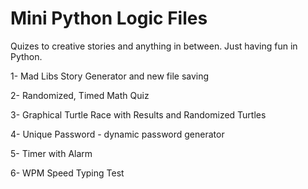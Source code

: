 # Mini Python Logic Files
Quizes to creative stories and anything in between.
Just having fun in Python.


1- Mad Libs Story Generator and new file saving

2- Randomized, Timed Math Quiz 

3- Graphical Turtle Race with Results and Randomized Turtles

4- Unique Password - dynamic password generator

5- Timer with Alarm

6- WPM Speed Typing Test
